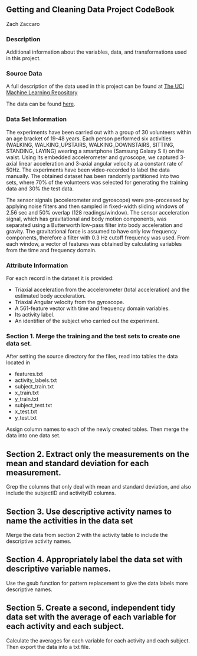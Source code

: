 ## Getting and Cleaning Data Project CodeBook

Zach Zaccaro

### Description
Additional information about the variables, data, and transformations used in this project.

### Source Data
A full description of the data used in this project can be found at [The UCI Machine Learning Repository](http://archive.ics.uci.edu/ml/datasets/Human+Activity+Recognition+Using+Smartphones)

The data can be found [here](https://d396qusza40orc.cloudfront.net/getdata%2Fprojectfiles%2FUCI%20HAR%20Dataset.zip).  

### Data Set Information
The experiments have been carried out with a group of 30 volunteers within an age bracket of 19-48 years. Each person performed six activities (WALKING, WALKING_UPSTAIRS, WALKING_DOWNSTAIRS, SITTING, STANDING, LAYING) wearing a smartphone (Samsung Galaxy S II) on the waist. Using its embedded accelerometer and gyroscope, we captured 3-axial linear acceleration and 3-axial angular velocity at a constant rate of 50Hz. The experiments have been video-recorded to label the data manually. The obtained dataset has been randomly partitioned into two sets, where 70% of the volunteers was selected for generating the training data and 30% the test data. 

The sensor signals (accelerometer and gyroscope) were pre-processed by applying noise filters and then sampled in fixed-width sliding windows of 2.56 sec and 50% overlap (128 readings/window). The sensor acceleration signal, which has gravitational and body motion components, was separated using a Butterworth low-pass filter into body acceleration and gravity. The gravitational force is assumed to have only low frequency components, therefore a filter with 0.3 Hz cutoff frequency was used. From each window, a vector of features was obtained by calculating variables from the time and frequency domain.

### Attribute Information
For each record in the dataset it is provided: 
- Triaxial acceleration from the accelerometer (total acceleration) and the estimated body acceleration. 
- Triaxial Angular velocity from the gyroscope. 
- A 561-feature vector with time and frequency domain variables. 
- Its activity label. 
- An identifier of the subject who carried out the experiment.

### Section 1. Merge the training and the test sets to create one data set.
After setting the source directory for the files, read into tables the data located in
- features.txt
- activity_labels.txt
- subject_train.txt
- x_train.txt
- y_train.txt
- subject_test.txt
- x_test.txt
- y_test.txt

Assign column names to each of the newly created tables. Then merge the data into one data set.

## Section 2. Extract only the measurements on the mean and standard deviation for each measurement. 
Grep the columns that only deal with mean and standard deviation, and also include the subjectID and activityID columns.

## Section 3. Use descriptive activity names to name the activities in the data set
Merge the data from section 2 with the activity table to include the descriptive activity names.

## Section 4. Appropriately label the data set with descriptive variable names.
Use the gsub function for pattern replacement to give the data labels more descriptive names.

## Section 5. Create a second, independent tidy data set with the average of each variable for each activity and each subject. 
Calculate the averages for each variable for each activity and each subject. Then export the data into a txt file.

